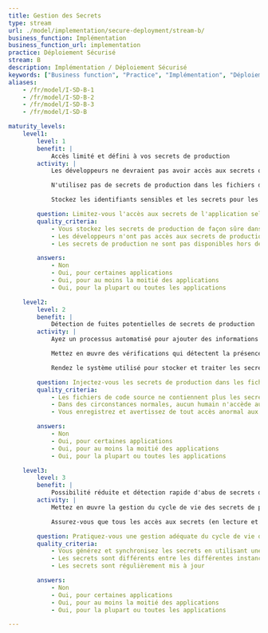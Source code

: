 ```yaml
---
title: Gestion des Secrets
type: stream
url: ./model/implementation/secure-deployment/stream-b/
business_function: Implémentation
business_function_url: implementation
practice: Déploiement Sécurisé
stream: B
description: Implémentation / Déploiement Sécurisé
keywords: ["Business function", "Practice", "Implémentation", "Déploiement Sécurisé"]
aliases:
    - /fr/model/I-SD-B-1
    - /fr/model/I-SD-B-2
    - /fr/model/I-SD-B-3
    - /fr/model/I-SD-B

maturity_levels:
    level1:
        level: 1
        benefit: |
            Accès limité et défini à vos secrets de production
        activity: |
            Les développeurs ne devraient pas avoir accès aux secrets ou aux informations d'identification des environnements de production. Ayez un mécanisme en place pour protéger adéquatement les secrets de production, par exemple (i) en ayant des personnes spécifiques qui les ajoutent aux fichiers de configuration pertinents au moment du déploiement (le principe de séparation du devoir) ou (ii) en chiffrant les secrets de production contenus dans les fichiers de configuration.

            N'utilisez pas de secrets de production dans les fichiers de configuration pour les environnements de développement ou de test, car il se peut que ces environnements aient une posture de sécurité nettement plus faible. De même, ne gardez pas les secrets non protégés dans des fichiers de configuration stockés dans des dépôts de code.

            Stockez les identifiants sensibles et les secrets pour les systèmes de production sous forme chiffrée tout le temps. Envisagez d'utiliser un outil spécifiquement conçu pour cela. Gérez soigneusement la gestion des clés de sorte que seul le personnel responsable des déploiements en production soit en mesure d’accéder à ces données.

        question: Limitez-vous l'accès aux secrets de l'application selon le principe du moindre privilège?
        quality_criteria:
            - Vous stockez les secrets de production de façon sûre dans un endroit sécurisé
            - Les développeurs n'ont pas accès aux secrets de production
            - Les secrets de production ne sont pas disponibles hors de l'environnement de production

        answers:
            - Non
            - Oui, pour certaines applications
            - Oui, pour au moins la moitié des applications
            - Oui, pour la plupart ou toutes les applications

    level2:
        level: 2
        benefit: |
            Détection de fuites potentielles de secrets de production
        activity: |
            Ayez un processus automatisé pour ajouter des informations d'identification et des secrets aux fichiers de configuration pendant le processus de déploiement aux étapes concernées. De cette façon, les développeurs et les personnes en charge des déploiements ne voient pas ou ne gèrent pas ces valeurs sensibles.

            Mettez en œuvre des vérifications qui détectent la présence de secrets dans les dépôts de code et les fichiers et exécutez-les périodiquement. Configurez les outils pour rechercher des chaînes connues et des chaînes potentiellement dangereuses inconnues. Dans les systèmes tels que les dépôts de code où il y a un historique, incluez les versions dans les vérifications. Marquez les secrets potentiels que vous découvrirez comme des valeurs sensibles et retirez-les lorsque c'est pertinent. Si vous ne pouvez pas les supprimer d'un fichier historique dans un dépôt de code par exemple, vous devrez peut-être actualiser la valeur sur le système qui consomme le secret. De cette façon, si un attaquant découvre le secret, il ne leur sera pas utile.

            Rendez le système utilisé pour stocker et traiter les secrets et les identifiants robustes du point de vue de la sécurité. Chiffrez tous les secrets au repos et en transit. Les utilisateurs qui configurent ce système et les secrets qu'il contient sont soumis au principe du moindre privilège. Par exemple, un développeur peut avoir besoin de gérer les secrets d'un environnement de développement, mais pas d'un environnement de test ou de production de validation utilisateur.

        question: Injectez-vous les secrets de production dans les fichiers de configuration pendant le déploiement?
        quality_criteria:
            - Les fichiers de code source ne contiennent plus les secrets actifs de l'application
            - Dans des circonstances normales, aucun humain n'accède aux secrets lors des procédures de déploiement
            - Vous enregistrez et avertissez de tout accès anormal aux secrets

        answers:
            - Non
            - Oui, pour certaines applications
            - Oui, pour au moins la moitié des applications
            - Oui, pour la plupart ou toutes les applications

    level3:
        level: 3
        benefit: |
            Possibilité réduite et détection rapide d'abus de secrets de production
        activity: |
            Mettez en œuvre la gestion du cycle de vie des secrets de production et assurez la génération de nouveaux secrets autant que possible, et cela pour chaque instance d'application. L'utilisation de secrets par instance d'application garantit que les comportements inattendus de l'application peut être retracé et correctement analysés. Des outils peuvent aider à mettre à jour automatiquement et de façon transparente les secrets dans tous les endroits pertinents lors de la survenue de changements.

            Assurez-vous que tous les accès aux secrets (en lecture et en écriture) sont enregistrés dans une infrastructure centrale. Examinez régulièrement ces journaux pour identifier les comportements inattendus et effectuez une analyse adéquate pour comprendre pourquoi cela s'est produit. Envoyez les problèmes et les causes racines vers la pratique de gestion des défauts pour gerantir que l'organisation prendra en compte toutes les situations inacceptables.

        question: Pratiquez-vous une gestion adéquate du cycle de vie des secrets de l'application?
        quality_criteria:
            - Vous générez et synchronisez les secrets en utilisant une solution éprouvée
            - Les secrets sont différents entre les différentes instances de l'application
            - Les secrets sont régulièrement mis à jour

        answers:
            - Non
            - Oui, pour certaines applications
            - Oui, pour au moins la moitié des applications
            - Oui, pour la plupart ou toutes les applications

---
```

